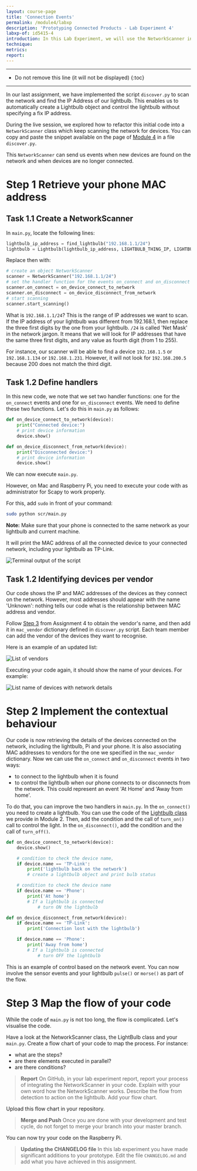 ```yaml
---
layout: course-page
title: 'Connection Events'
permalink: /module4/labxp
description: 'Prototyping Connected Products - Lab Experiment 4'
labxp-of: id5415-4
introduction: In this Lab Experiment, we will use the NetworkScanner introduced in the live session to detect a smartphone on the network. It will provide an indicator 'at home' and 'away from home' that we will use to control the light.
technique:
metrics:
report:
---
```


---

- Do not remove this line (it will not be displayed)
  {:toc}

---

In our last assignment, we have implemented the script `discover.py` to scan the network and find the IP Address of our lightbulb. This enables us to automatically create a Lightbulb object and control the lightbulb without specifying a fix IP address.

During the live session, we explored how to refactor this initial code into a `NetworkScanner` class which keep scanning the network for devices. You can copy and paste the snippet available on the page of [Module 4](https://id5415.datacentricdesign.org/module4/) in a file `discover.py`.

This `NetworkScanner` can send us events when new devices are found on the network and when devices are no longer connected.

# Step 1 Retrieve your phone MAC address

## Task 1.1 Create a NetworkScanner

In `main.py`, locate the following lines:

```python
lightbulb_ip_address = find_lightbulb("192.168.1.1/24")
lightbulb = Lightbulb(lightbulb_ip_address, LIGHTBULB_THING_IP, LIGHTBULB_PRIVATE_KEY_PATH)
```

Replace then with:

```python
# create an object NetworkScanner
scanner = NetworkScanner("192.168.1.1/24")
# set the handler function for the events on_connect and on_disconnect
scanner.on_connect = on_device_connect_to_network
scanner.on_disconnect = on_device_disconnect_from_network
# start scanning
scanner.start_scanning()
```

What is `192.168.1.1/24`? This is the range of IP addresses we want to scan. If the IP address of your lightbulb was different from 192.168.1, then replace the three first digits by the one from your lightbulb. `/24` is called 'Net Mask' in the network jargon. It means that we will look for IP addresses that have the same three first digits, and any value as fourth digit (from 1 to 255).

For instance, our scanner will be able to find a device `192.168.1.5` or `192.168.1.134` or `192.168.1.231`. However, it will not look for `192.168.200.5` because 200 does not match the third digit.

## Task 1.2 Define handlers

In this new code, we note that we set two handler functions: one for the `on_connect` events and one for `on_disconnect` events. We need to define these two functions. Let's do this in `main.py` as follows:

```python
def on_device_connect_to_network(device):
	print("Connected device:")
	# print device information
	device.show()

def on_device_disconnect_from_network(device):
	print("Disconnected device:")
	# print device information
	device.show()
```

We can now execute `main.py`.

However, on Mac and Raspberry Pi, you need to execute your code with as administrator for Scapy to work properly.

For this, add `sudo` in front of your command:

```bash
sudo python scr/main.py
```

**Note:** Make sure that your phone is connected to the same network as your lightbulb and current machine.

It will print the MAC address of all the connected device to your connected network, including your lightbulb as TP-Link.

![Terminal output of the script](../../assets/img/courses/id5415/module4/assignment/1.2.0.png)

## Task 1.2 Identifying devices per vendor

Our code shows the IP and MAC addresses of the devices as they connect on the network. However, most addresses should appear with the name 'Unknown': nothing tells our code what is the relationship between MAC address and vendor.

Follow [Step 3](https://id5415.datacentricdesign.org/module4/assignment#step-3-associate-mac-addresses-to-vendors) from Assignment 4 to obtain the vendor's name, and then add it in `mac_vendor` dictionary defined in `discover.py` script. Each team member can add the vendor of the devices they want to recognise.

Here is an example of an updated list:

![List of vendors](../../assets/img/courses/id5415/module4/assignment/1.2.1.png)

Executing your code again, it should show the name of your devices. For example:

![List name of devices with network details](../../assets/img/courses/id5415/module4/assignment/1.2.2.png)

# Step 2 Implement the contextual behaviour

Our code is now retrieving the details of the devices connected on the network, including the lightbulb, Pi and your phone. It is also associating MAC addresses to vendors for the one we specified in the `mac_vendor` dictionary. Now we can use the `on_connect` and `on_disconnect` events in two ways:

- to connect to the lightbulb when it is found
- to control the lightbulb when our phone connects to or disconnects from the network. This could represent an event 'At Home' and 'Away from home'.

To do that, you can improve the two handlers in `main.py`. In the `on_connect()` you need to create a lightbulb. You can use the code of the [Lightbulb class](https://id5415.datacentricdesign.org/module2/) we provide in Module 2. Then, add the condition and the call of `turn_on()` call to control the light. In the `on_disconnect()`, add the condition and the call of `turn_off()`.

```python
def on_device_connect_to_network(device):
    device.show()

    # condition to check the device name,
    if device.name == 'TP-Link':
        print('lightbulb back on the network')
        # create a lightbulb object and print bulb status

    # condition to check the device name
    if device.name == 'Phone':
        print('At home')
		# If a lightbulb is connected
        	# turn ON the lightbulb

def on_device_disconnect_from_network(device):
    if device.name == 'TP-Link':
        print('Connection lost with the lightbulb')

    if device.name == 'Phone':
        print('Away from home')
		# If a lightbulb is connected
        	# turn OFF the lightbulb
```

This is an example of control based on the network event. You can now involve the sensor events and your lightbulb `pulse()` or `morse()` as part of the flow.

# Step 3 Map the flow of your code

While the code of `main.py` is not too long, the flow is complicated. Let's visualise the code.

Have a look at the NetworkScanner class, the LightBulb class and your `main.py`. Create a flow chart of your code to map the process. For instance:

- what are the steps?
- are there elements executed in parallel?
- are there conditions?

> **Report** On GitHub, in your lab experiment report, report your process of integrating the NetworkScanner in your code. Explain with your own word how the NetworkScanner works. Describe the flow from detection to action on the lightbulb. Add your flow chart.

Upload this flow chart in your repository.

> **Merge and Push** Once you are done with your development and test cycle, do not forget to merge your branch into your master branch.

You can now try your code on the Raspberry Pi.

> **Updating the CHANGELOG file** In this lab experiment you have made significant additions to your prototype. Edit the file `CHANGELOG.md` and add what you have achieved in this assignment.
